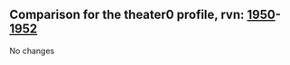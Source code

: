 ## Comparison for the theater0 profile, rvn: [1950](https://github.com/PRO100KatYT/FortniteProfileRevisions/tree/main/profiles/theater0/1950%20theater0.json)-[1952](https://github.com/PRO100KatYT/FortniteProfileRevisions/tree/main/profiles/theater0/1952%20theater0.json)

No changes

